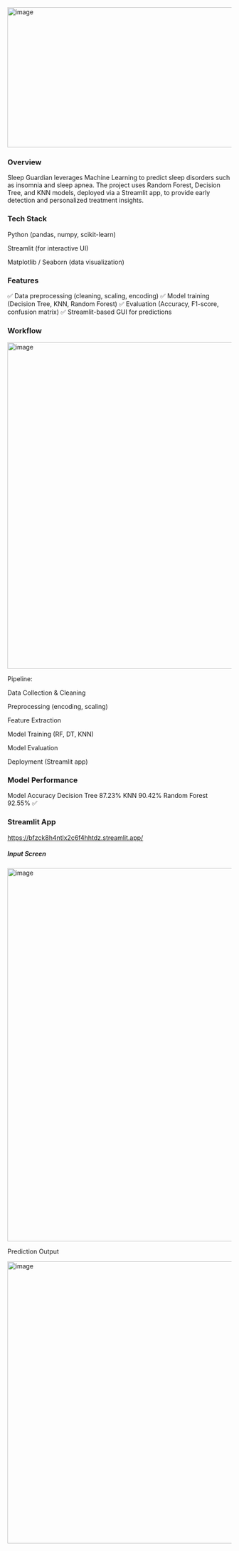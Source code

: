 
<img width="945" height="315" alt="image" src="https://github.com/user-attachments/assets/087f58b5-fd6e-466b-8c1f-304bd946c6e3" />



### Overview

Sleep Guardian leverages Machine Learning to predict sleep disorders such as insomnia and sleep apnea.
The project uses Random Forest, Decision Tree, and KNN models, deployed via a Streamlit app, to provide early detection and personalized treatment insights.

### Tech Stack

Python (pandas, numpy, scikit-learn)

Streamlit (for interactive UI)

Matplotlib / Seaborn (data visualization)

### Features

✅ Data preprocessing (cleaning, scaling, encoding)
✅ Model training (Decision Tree, KNN, Random Forest)
✅ Evaluation (Accuracy, F1-score, confusion matrix)
✅ Streamlit-based GUI for predictions


### Workflow

<img width="1616" height="734" alt="image" src="https://github.com/user-attachments/assets/48637cc4-d28f-4377-8b20-27465102c2d6" />


Pipeline:

Data Collection & Cleaning

Preprocessing (encoding, scaling)

Feature Extraction

Model Training (RF, DT, KNN)

Model Evaluation

Deployment (Streamlit app)

### Model Performance
Model	Accuracy
Decision Tree	87.23%
KNN	90.42%
Random Forest	92.55% ✅


### Streamlit App 
https://bfzck8h4ntlx2c6f4hhtdz.streamlit.app/

##### Input Screen

<img width="1329" height="839" alt="image" src="https://github.com/user-attachments/assets/283752ae-2498-47a5-a53a-0f9a24f7185a" />


Prediction Output

<img width="1594" height="634" alt="image" src="https://github.com/user-attachments/assets/c1539a76-8b83-4069-be30-3b5bc90d5377" />
